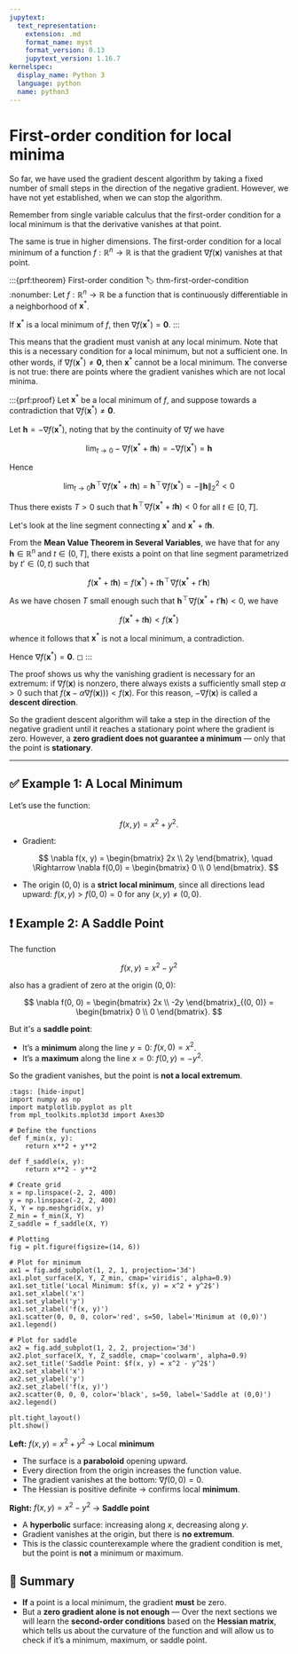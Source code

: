 ```yaml
---
jupytext:
  text_representation:
    extension: .md
    format_name: myst
    format_version: 0.13
    jupytext_version: 1.16.7
kernelspec:
  display_name: Python 3
  language: python
  name: python3
---
```

# First-order condition for local minima

So far, we have used the gradient descent algorithm by taking a fixed number of small steps in the direction of the negative gradient.
However, we have not yet established, when we can stop the algorithm.

Remember from single variable calculus that the first-order condition for a local minimum is that the derivative vanishes at that point.

The same is true in higher dimensions.
The first-order condition for a local minimum of a function $f : \mathbb{R}^n \to \mathbb{R}$ is that the gradient $\nabla f(\mathbf{x})$ vanishes at that point.

:::{prf:theorem} First-order condition 
:label: thm-first-order-condition
:nonumber:
Let $f : \mathbb{R}^n \to \mathbb{R}$ be a function that is continuously differentiable in a neighborhood of $\mathbf{x}^*$.


If $\mathbf{x}^*$ is a local minimum of $f$, then
$\nabla f(\mathbf{x}^*) = \mathbf{0}$.
:::

This means that the gradient must vanish at any local minimum.
Note that this is a necessary condition for a local minimum, but not a sufficient one.
In other words, if $\nabla f(\mathbf{x}^*) \neq \mathbf{0}$, then $\mathbf{x}^*$ cannot be a local minimum.
The converse is not true: there are points where the gradient vanishes which are not local minima.

:::{prf:proof}
Let $\mathbf{x}^*$ be a local minimum of $f$, and suppose towards a contradiction that $\nabla f(\mathbf{x}^*) \neq \mathbf{0}$.

Let $\mathbf{h} = -\nabla f(\mathbf{x}^*)$, noting that by the continuity of $\nabla f$ we have

$$\lim_{t \to 0} -\nabla f(\mathbf{x}^* + t\mathbf{h}) = -\nabla f(\mathbf{x}^*) = \mathbf{h}$$

Hence

$$\lim_{t \to 0} \mathbf{h}^{\!\top\!}\nabla f(\mathbf{x}^* + t\mathbf{h}) = \mathbf{h}^{\!\top\!}\nabla f(\mathbf{x}^*) = -\|\mathbf{h}\|_2^2 < 0$$

Thus there exists $T > 0$ such that $\mathbf{h}^{\!\top\!}\nabla f(\mathbf{x}^* + t\mathbf{h}) < 0$ for all $t \in [0,T]$.

Let's look at the line segment connecting $\mathbf{x}^*$ and $\mathbf{x}^* + t\mathbf{h}$.

From the **Mean Value Theorem in Several Variables**, we have that for any $\mathbf{h} \in \mathbb{R}^n$ and $t \in (0,T]$, there exists a point on that line segment parametrized by $t' \in (0,t)$ such that

$$f(\mathbf{x}^* + t\mathbf{h}) = f(\mathbf{x}^*) + t\mathbf{h}^{\!\top\!} \nabla f(\mathbf{x}^* + t'\mathbf{h})$$

As we have chosen $T$ small enough such that $\mathbf{h}^{\!\top\!}\nabla f(\mathbf{x}^* + t'\mathbf{h}) < 0$, we have

$$f(\mathbf{x}^* + t\mathbf{h}) < f(\mathbf{x}^*)$$

whence it follows that $\mathbf{x}^*$ is not a local minimum, a contradiction.

Hence $\nabla f(\mathbf{x}^*) = \mathbf{0}$. ◻
:::

The proof shows us why the vanishing gradient is necessary for an extremum:
if $\nabla f(\mathbf{x})$ is nonzero, there always exists a sufficiently small step $\alpha > 0$ such that $f(\mathbf{x} - \alpha\nabla f(\mathbf{x}))) < f(\mathbf{x})$.
For this reason, $-\nabla f(\mathbf{x})$ is called a **descent direction**.

So the gradient descent algorithm will take a step in the direction of the negative gradient until it reaches a stationary point where the gradient is zero.
However, a **zero gradient does not guarantee a minimum** — only that the point is **stationary**.

---


## ✅ Example 1: A Local Minimum

Let’s use the function:

$$
f(x, y) = x^2 + y^2.
$$

* Gradient:

  $$
  \nabla f(x, y) = \begin{bmatrix} 2x \\ 2y \end{bmatrix}, \quad \Rightarrow \nabla f(0,0) = \begin{bmatrix} 0 \\ 0 \end{bmatrix}.
  $$

* The origin $(0, 0)$ is a **strict local minimum**, since all directions lead upward: $f(x, y) > f(0, 0) = 0$ for any $(x, y) \ne (0, 0)$.

## ❗ Example 2: A Saddle Point

The function

$$
f(x, y) = x^2 - y^2
$$

also has a gradient of zero at the origin $(0, 0)$:

$$
\nabla f(0, 0) = \begin{bmatrix} 2x \\ -2y \end{bmatrix}_{(0, 0)} = \begin{bmatrix} 0 \\ 0 \end{bmatrix}.
$$

But it's a **saddle point**:

* It’s a **minimum** along the line $y = 0$: $f(x, 0) = x^2$.
* It’s a **maximum** along the line $x = 0$: $f(0, y) = -y^2$.

So the gradient vanishes, but the point is **not a local extremum**.



```{code-cell} ipython3
:tags: [hide-input]
import numpy as np
import matplotlib.pyplot as plt
from mpl_toolkits.mplot3d import Axes3D

# Define the functions
def f_min(x, y):
    return x**2 + y**2

def f_saddle(x, y):
    return x**2 - y**2

# Create grid
x = np.linspace(-2, 2, 400)
y = np.linspace(-2, 2, 400)
X, Y = np.meshgrid(x, y)
Z_min = f_min(X, Y)
Z_saddle = f_saddle(X, Y)

# Plotting
fig = plt.figure(figsize=(14, 6))

# Plot for minimum
ax1 = fig.add_subplot(1, 2, 1, projection='3d')
ax1.plot_surface(X, Y, Z_min, cmap='viridis', alpha=0.9)
ax1.set_title('Local Minimum: $f(x, y) = x^2 + y^2$')
ax1.set_xlabel('x')
ax1.set_ylabel('y')
ax1.set_zlabel('f(x, y)')
ax1.scatter(0, 0, 0, color='red', s=50, label='Minimum at (0,0)')
ax1.legend()

# Plot for saddle
ax2 = fig.add_subplot(1, 2, 2, projection='3d')
ax2.plot_surface(X, Y, Z_saddle, cmap='coolwarm', alpha=0.9)
ax2.set_title('Saddle Point: $f(x, y) = x^2 - y^2$')
ax2.set_xlabel('x')
ax2.set_ylabel('y')
ax2.set_zlabel('f(x, y)')
ax2.scatter(0, 0, 0, color='black', s=50, label='Saddle at (0,0)')
ax2.legend()

plt.tight_layout()
plt.show()
```

**Left:** $f(x, y) = x^2 + y^2$ → Local **minimum**
* The surface is a **paraboloid** opening upward.
* Every direction from the origin increases the function value.
* The gradient vanishes at the bottom: $\nabla f(0,0) = 0$.
* The Hessian is positive definite → confirms local **minimum**.

**Right:** $f(x, y) = x^2 - y^2$ → **Saddle point**
* A **hyperbolic** surface: increasing along $x$, decreasing along $y$.
* Gradient vanishes at the origin, but there is **no extremum**.
* This is the classic counterexample where the gradient condition is met, but the point is **not** a minimum or maximum.


## 🧠 Summary

* **If** a point is a local minimum, the gradient **must** be zero.
* But a **zero gradient alone is not enough** — Over the next sections we will learn the **second-order conditions** based on the **Hessian matrix**, which tells us about the curvature of the function and will allow us to check if it’s a minimum, maximum, or saddle point.
